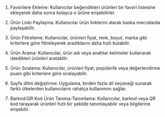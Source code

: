 1. Favorilere Ekleme: Kullanıcılar beğendikleri ürünleri bir favori listesine ekleyerek daha sonra kolayca o ürüne erişebilirler.

2. Ürün Linki Paylaşma: Kullanıcılar ürün linklerini alarak baska mecralarda paylaşabilir.

3. Ürün Filtreleme: Kullanıcılar, ürünleri fiyat, renk, boyut, marka gibi kriterlere göre filtreleyerek aradıklarını daha hızlı bulabilir.

4. Ürün Arama: Kullanıcılar, ürün adı veya anahtar kelimeler kullanarak istedikleri ürünleri aratabilir.

5. Ürün Sıralama: Kullanıcılar, ürünleri fiyat, popülerlik veya değerlendirme puanı gibi kriterlere göre sıralayabilir.

6. Sayfa dilini değiştirme: Uygulama, birden fazla dil seçeneği sunarak farklı ülkelerden kullanıcıların rahatça kullanımını sağlar.

7. Barkod/QR Kod Ürün Tanıma-Tanımlama: Kullanıcılar, barkod veya QR kod tarayarak ürünleri hızlı bir şekilde tanımlayabilir veya bilgilerine erişebilir.

